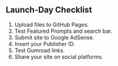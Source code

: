 ## Launch-Day Checklist
1. Upload files to GitHub Pages.
2. Test Featured Prompts and search bar.
3. Submit site to Google AdSense.
4. Insert your Publisher ID.
5. Test Gumroad links.
6. Share your site on social platforms.